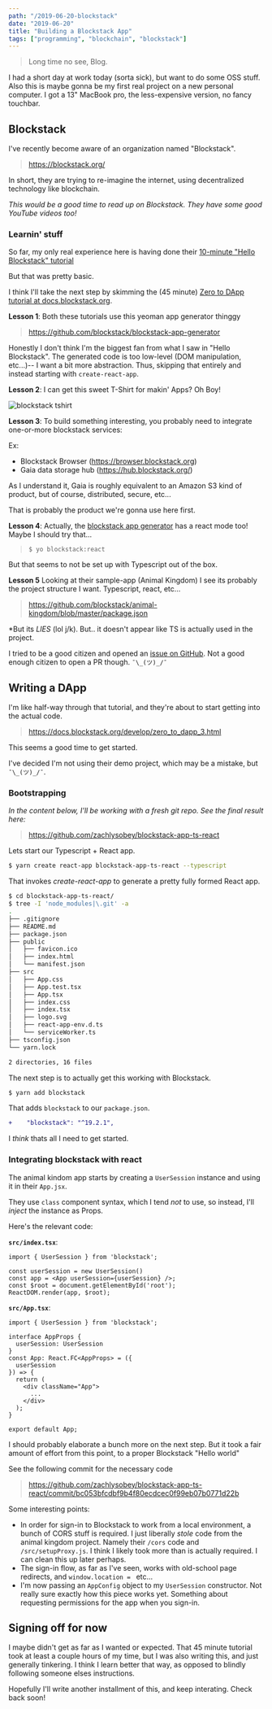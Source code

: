 ```yaml
---
path: "/2019-06-20-blockstack"
date: "2019-06-20"
title: "Building a Blockstack App"
tags: ["programming", "blockchain", "blockstack"]
---
```


> Long time no see, Blog.

I had a short day at work today (sorta sick), but want to do some OSS stuff.
Also this is maybe gonna be my first real project on a new personal computer.
I got a 13" MacBook pro, the less-expensive version, no fancy touchbar.

## Blockstack

I've recently become aware of an organization named "Blockstack".

> https://blockstack.org/

In short, they are trying to re-imagine the internet, using decentralized technology like blockchain.

*This would be a good time to read up on Blockstack. They have some good YouTube videos too!*


### Learnin' stuff

So far, my only real experience here is having done their [10-minute "Hello Blockstack" tutorial](https://docs.blockstack.org/browser/hello-blockstack)

But that was pretty basic.

I think I'll take the next step by skimming the (45 minute) [Zero to DApp tutorial at docs.blockstack.org](https://docs.blockstack.org/develop/zero_to_dapp_1.html).

**Lesson 1**: Both these tutorials use this yeoman app generator thinggy

> https://github.com/blockstack/blockstack-app-generator

Honestly I don't think I'm the biggest fan from what I saw in "Hello Blockstack". The generated code is too low-level (DOM manipulation, etc...)-- I want a bit more abstraction. Thus, skipping that entirely and instead starting with `create-react-app`.

**Lesson 2**: I can get this sweet T-Shirt for makin' Apps? Oh Boy!

![blockstack tshirt](https://docs.blockstack.org/develop/images/tshirt-blank.png)

**Lesson 3**: To build something interesting, you probably need to integrate one-or-more blockstack services:

Ex:
- Blockstack Browser (https://browser.blockstack.org)
- Gaia data storage hub (https://hub.blockstack.org/)

As I understand it, Gaia is roughly equivalent to an Amazon S3 kind of product, but of course, distributed, secure, etc...

That is probably the product we're gonna use here first.

**Lesson 4**: Actually, the [blockstack app generator](https://github.com/blockstack/blockstack-app-generator) has a react mode too! Maybe I should try that...

> `$ yo blockstack:react`

But that seems to not be set up with Typescript out of the box.

**Lesson 5** Looking at their sample-app (Animal Kingdom) I see its probably the project structure I want. Typescript, react, etc...

> https://github.com/blockstack/animal-kingdom/blob/master/package.json

*But its *LIES* (lol j/k). But.. it doesn't appear like TS is actually used in the project.

I tried to be a good citizen and opened an [issue on GitHub](https://github.com/blockstack/animal-kingdom/issues/239). Not a good enough citizen to open a PR though. `¯\_(ツ)_/¯`


## Writing a DApp

I'm like half-way through that tutorial, and they're about to start getting into the actual code.

> https://docs.blockstack.org/develop/zero_to_dapp_3.html

This seems a good time to get started.

I've decided I'm not using their demo project, which may be a mistake, but `¯\_(ツ)_/¯`.

### Bootstrapping

*In the content below, I'll be working with a fresh git repo. See the final result here:*

> https://github.com/zachlysobey/blockstack-app-ts-react

Lets start our Typescript + React app.

```sh
$ yarn create react-app blockstack-app-ts-react --typescript
```

That invokes *create-react-app* to generate a pretty fully formed React app.

```sh
$ cd blockstack-app-ts-react/
$ tree -I 'node_modules|\.git' -a
.
├── .gitignore
├── README.md
├── package.json
├── public
│   ├── favicon.ico
│   ├── index.html
│   └── manifest.json
├── src
│   ├── App.css
│   ├── App.test.tsx
│   ├── App.tsx
│   ├── index.css
│   ├── index.tsx
│   ├── logo.svg
│   ├── react-app-env.d.ts
│   └── serviceWorker.ts
├── tsconfig.json
└── yarn.lock

2 directories, 16 files
```

The next step is to actually get this working with Blockstack.

```sh
$ yarn add blockstack
```

That adds `blockstack` to our `package.json`.

```diff
+    "blockstack": "^19.2.1",
```

I *think* thats all I need to get started.

### Integrating blockstack with react

The animal kindom app starts by creating a `UserSession` instance and using it in their `App.jsx`.

They use `class` component syntax, which I tend *not* to use, so instead, I'll *inject* the instance as Props.

Here's the relevant code:

**`src/index.tsx`**:

```tsx
import { UserSession } from 'blockstack';

const userSession = new UserSession()
const app = <App userSession={userSession} />;
const $root = document.getElementById('root');
ReactDOM.render(app, $root);
```

**`src/App.tsx`**:

```tsx
import { UserSession } from 'blockstack';

interface AppProps {
  userSession: UserSession
}
const App: React.FC<AppProps> = ({
  userSession
}) => {
  return (
    <div className="App">
      ...
    </div>
  );
}

export default App;
```

I should probably elaborate a bunch more on the next step. But it took a fair amount of effort from this point, to a proper Blockstack "Hello world"

See the following commit for the necessary code

> https://github.com/zachlysobey/blockstack-app-ts-react/commit/bc053bfcdbf9b4f80ecdcec0f99eb07b0771d22b

Some interesting points:

 - In order for sign-in to Blockstack to work from a local environment, a bunch of CORS stuff is required. I just liberally *stole* code from the animal kingdom project. Namely their `/cors` code and `/src/setupProxy.js`. I think I likely took more than is actually required. I can clean this up later perhaps.
 - The sign-in flow, as far as I've seen, works with old-school page redirects, and `window.location = ` etc...
 - I'm now passing an `AppConfig` object to my `UserSession` constructor. Not really sure exactly how this piece works yet. Something about requesting permissions for the app when you sign-in.

## Signing off for now

I maybe didn't get as far as I wanted or expected. That 45 minute tutorial took at least a couple hours of my time, but I was also writing this, and just generally tinkering. I think I learn better that way, as opposed to blindly following someone elses instructions.

Hopefully I'll write another installment of this, and keep interating. Check back soon!
